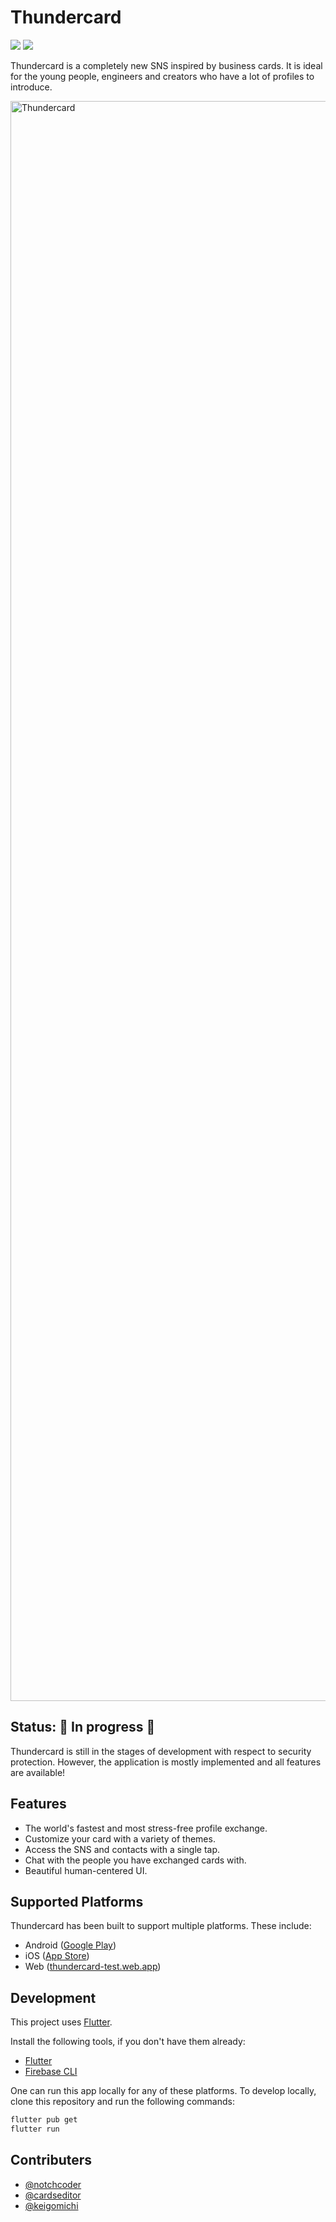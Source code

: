 # Thundercard

![](https://badgen.net/github/checks/Dev-roll/thundercard/main)
![](https://badgen.net/github/release/Dev-roll/thundercard)

Thundercard is a completely new SNS inspired by business cards. It is ideal for the young people, engineers and creators who have a lot of profiles to introduce.

<a href="https://thundercard.gajeroll.com" target="_blank" rel="noreferrer">
  <img width="2560" alt="Thundercard" src="https://user-images.githubusercontent.com/79978827/202828236-809fb30e-9d46-46aa-87da-18882e1f35b1.png">
</a>

## Status: 🚧 In progress 🚧

Thundercard is still in the stages of development with respect to security protection. However, the application is mostly implemented and all features are available!

## Features

- The world's fastest and most stress-free profile exchange.
- Customize your card with a variety of themes.
- Access the SNS and contacts with a single tap.
- Chat with the people you have exchanged cards with.
- Beautiful human-centered UI.

## Supported Platforms

Thundercard has been built to support multiple platforms. These include:

- Android ([Google Play](https://play.google.com/store/apps/details?id=app.web.thundercard))
- iOS ([App Store](https://apps.apple.com/us/app/thundercard/id6444392874))
- Web ([thundercard-test.web.app](https://thundercard-test.web.app))

## Development

This project uses [Flutter](https://flutter.dev).

Install the following tools, if you don't have them already:

- [Flutter](https://flutter.dev/docs/get-started/install)
- [Firebase CLI](https://firebase.google.com/docs/cli#install_the_firebase_cli)

One can run this app locally for any of these platforms.
To develop locally, clone this repository and run the following commands:

```bash
flutter pub get
flutter run
```

## Contributers

- [@notchcoder](https://github.com/notchcoder)
- [@cardseditor](https://github.com/cardseditor)
- [@keigomichi](https://github.com/keigomichi)
